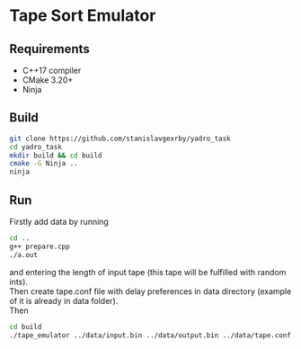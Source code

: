 # Tape Sort Emulator

## Requirements
- C++17 compiler
- CMake 3.20+
- Ninja

## Build
```bash
git clone https://github.com/stanislavgexrby/yadro_task
cd yadro_task
mkdir build && cd build
cmake -G Ninja ..
ninja
```

## Run
Firstly add data by running  
```bash
cd ..
g++ prepare.cpp
./a.out
```
and entering the length of input tape (this tape will be fulfilled with random ints).  
Then create tape.conf file with delay preferences in data directory (example of it is already in data folder).  
Then
```bash
cd build
./tape_emulator ../data/input.bin ../data/output.bin ../data/tape.conf
```
